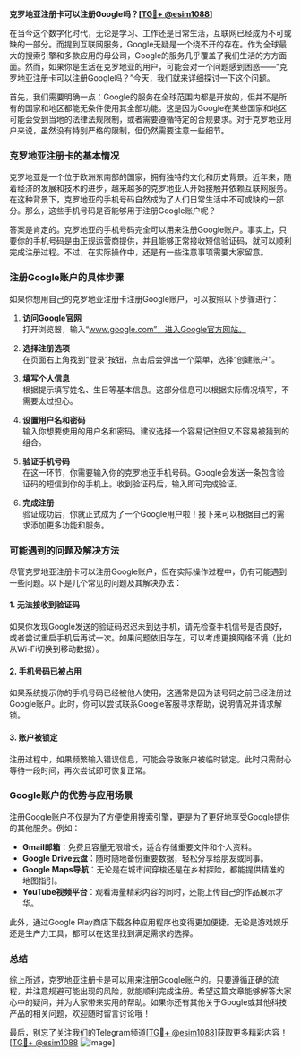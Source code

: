 **克罗地亚注册卡可以注册Google吗？[[TG💪+ @esim1088](https://t.me/s/esim1088)]**

在当今这个数字化时代，无论是学习、工作还是日常生活，互联网已经成为不可或缺的一部分。而提到互联网服务，Google无疑是一个绕不开的存在。作为全球最大的搜索引擎和多款应用的母公司，Google的服务几乎覆盖了我们生活的方方面面。然而，如果你是生活在克罗地亚的用户，可能会对一个问题感到困惑——“克罗地亚注册卡可以注册Google吗？”今天，我们就来详细探讨一下这个问题。

首先，我们需要明确一点：Google的服务在全球范围内都是开放的，但并不是所有的国家和地区都能无条件使用其全部功能。这是因为Google在某些国家和地区可能会受到当地的法律法规限制，或者需要遵循特定的合规要求。对于克罗地亚用户来说，虽然没有特别严格的限制，但仍然需要注意一些细节。

### 克罗地亚注册卡的基本情况

克罗地亚是一个位于欧洲东南部的国家，拥有独特的文化和历史背景。近年来，随着经济的发展和技术的进步，越来越多的克罗地亚人开始接触并依赖互联网服务。在这种背景下，克罗地亚的手机号码自然成为了人们日常生活中不可或缺的一部分。那么，这些手机号码是否能够用于注册Google账户呢？

答案是肯定的。克罗地亚的手机号码完全可以用来注册Google账户。事实上，只要你的手机号码是由正规运营商提供，并且能够正常接收短信验证码，就可以顺利完成注册过程。不过，在实际操作中，还是有一些注意事项需要大家留意。

### 注册Google账户的具体步骤

如果你想用自己的克罗地亚注册卡注册Google账户，可以按照以下步骤进行：

1. **访问Google官网**  
   打开浏览器，输入“www.google.com”，进入Google官方网站。

2. **选择注册选项**  
   在页面右上角找到“登录”按钮，点击后会弹出一个菜单，选择“创建账户”。

3. **填写个人信息**  
   根据提示填写姓名、生日等基本信息。这部分信息可以根据实际情况填写，不需要太过担心。

4. **设置用户名和密码**  
   输入你想要使用的用户名和密码。建议选择一个容易记住但又不容易被猜到的组合。

5. **验证手机号码**  
   在这一环节，你需要输入你的克罗地亚手机号码。Google会发送一条包含验证码的短信到你的手机上。收到验证码后，输入即可完成验证。

6. **完成注册**  
   验证成功后，你就正式成为了一个Google用户啦！接下来可以根据自己的需求添加更多功能和服务。

### 可能遇到的问题及解决方法

尽管克罗地亚注册卡可以注册Google账户，但在实际操作过程中，仍有可能遇到一些问题。以下是几个常见的问题及其解决办法：

#### 1. **无法接收到验证码**
   如果你发现Google发送的验证码迟迟未到达手机，请先检查手机信号是否良好，或者尝试重启手机后再试一次。如果问题依旧存在，可以考虑更换网络环境（比如从Wi-Fi切换到移动数据）。

#### 2. **手机号码已被占用**
   如果系统提示你的手机号码已经被他人使用，这通常是因为该号码之前已经注册过Google账户。此时，你可以尝试联系Google客服寻求帮助，说明情况并请求解锁。

#### 3. **账户被锁定**
   注册过程中，如果频繁输入错误信息，可能会导致账户被临时锁定。此时只需耐心等待一段时间，再次尝试即可恢复正常。

### Google账户的优势与应用场景

注册Google账户不仅是为了方便使用搜索引擎，更是为了更好地享受Google提供的其他服务。例如：

- **Gmail邮箱**：免费且容量无限增长，适合存储重要文件和个人资料。
- **Google Drive云盘**：随时随地备份重要数据，轻松分享给朋友或同事。
- **Google Maps导航**：无论是在城市间穿梭还是在乡村探险，都能提供精准的地图指引。
- **YouTube视频平台**：观看海量精彩内容的同时，还能上传自己的作品展示才华。

此外，通过Google Play商店下载各种应用程序也变得更加便捷。无论是游戏娱乐还是生产力工具，都可以在这里找到满足需求的选择。

### 总结

综上所述，克罗地亚注册卡是可以用来注册Google账户的。只要遵循正确的流程，并注意规避可能出现的风险，就能顺利完成注册。希望这篇文章能够解答大家心中的疑问，并为大家带来实用的帮助。如果你还有其他关于Google或其他科技产品的相关问题，欢迎随时留言讨论哦！

最后，别忘了关注我们的Telegram频道[[TG💪+ @esim1088](https://t.me/s/esim1088)]获取更多精彩内容！[[TG💪+ @esim1088](https://t.me/s/esim1088) ![Image](https://i.postimg.cc/4NQfJmqS/Snipaste-2025-05-13-00-14-12.png)]